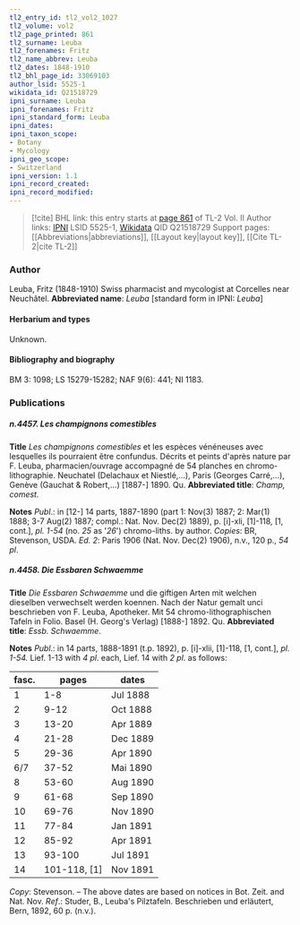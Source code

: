 ```yaml
---
tl2_entry_id: tl2_vol2_1027
tl2_volume: vol2
tl2_page_printed: 861
tl2_surname: Leuba
tl2_forenames: Fritz
tl2_name_abbrev: Leuba
tl2_dates: 1848-1910
tl2_bhl_page_id: 33069103
author_lsid: 5525-1
wikidata_id: Q21518729
ipni_surname: Leuba
ipni_forenames: Fritz
ipni_standard_form: Leuba
ipni_dates: 
ipni_taxon_scope: 
- Botany
- Mycology
ipni_geo_scope: 
- Switzerland
ipni_version: 1.1
ipni_record_created: 
ipni_record_modified:
---
```


> [!cite] BHL link: this entry starts at [page 861](https://www.biodiversitylibrary.org/page/33069103) of TL-2 Vol. II
> Author links: [IPNI](https://www.ipni.org/a/5525-1) LSID 5525-1, [Wikidata](https://www.wikidata.org/wiki/Q21518729) QID Q21518729
> Support pages: [[Abbreviations|abbreviations]], [[Layout key|layout key]], [[Cite TL-2|cite TL-2]]

### Author

Leuba, Fritz (1848-1910) Swiss pharmacist and mycologist at Corcelles near Neuchâtel. 
**Abbreviated name**: *Leuba* \[standard form in IPNI: *Leuba*\]

#### Herbarium and types

Unknown.

#### Bibliography and biography

BM 3: 1098; LS 15279-15282; NAF 9(6): 441; NI 1183.

### Publications

##### n.4457. Les champignons comestibles

**Title**
*Les champignons comestibles* et les espèces vénéneuses avec lesquelles ils pourraient être confundus. Décrits et peints d'après nature par F. Leuba, pharmacien/ouvrage accompagné de 54 planches en chromo-lithographie. Neuchatel (Delachaux et Niestlé,...), Paris (Georges Carré,...), Genève (Gauchat & Robert,...) \[1887-\] 1890. Qu.
**Abbreviated title**: *Champ, comest.*

**Notes**
*Publ*.: in \[12-\] 14 parts, 1887-1890 (part 1: Nov(3) 1887; 2: Mar(1) 1888; 3-7 Aug(2) 1887; compl.: Nat. Nov. Dec(2) 1889), p. \[i\]-xli, \[1\]-118, \[1, cont.\], *pl. 1-54* (no. *25* as '*26*') chromo-liths. by author. *Copies*: BR, Stevenson, USDA.
*Ed. 2*: Paris 1906 (Nat. Nov. Dec(2) 1906), n.v., 120 p., *54 pl*.

##### n.4458. Die Essbaren Schwaemme

**Title**
*Die Essbaren Schwaemme* und die giftigen Arten mit welchen dieselben verwechselt werden koennen. Nach der Natur gemalt unci beschrieben von F. Leuba, Apotheker. Mit 54 chromo-lithographischen Tafeln in Folio. Basel (H. Georg's Verlag) \[1888-\] 1892. Qu.
**Abbreviated title**: *Essb. Schwaemme*.

**Notes**
*Publ*.: in 14 parts, 1888-1891 (t.p. 1892), p. \[i\]-xlii, \[1\]-118, \[1, cont.\], *pl. 1-54.* Lief. 1-13 with *4 pl*. each, Lief. 14 with *2 pl*. as follows:

|fasc.	|pages	|dates	|
|---	|---	|---	|
|1	|1-8	|Jul 1888	
|2	|9-12	|Oct 1888	
|3	|13-20	|Apr 1889	
|4	|21-28	|Dec 1889	
|5	|29-36	|Apr 1890	
|6/7	|37-52	|Mai 1890	
|8	|53-60	|Aug 1890|
|9	|61-68	|Sep 1890|
|10	|69-76	|Nov 1890	|
|11	|77-84	|Jan 1891	|
|12	|85-92	|Apr 1891	|
|13	|93-100	|Jul 1891	|
|14	|101-118, \[1\]	|Nov 1891	|

*Copy*: Stevenson. – The above dates are based on notices in Bot. Zeit. and Nat. Nov.
*Ref*.: Studer, B., Leuba's Pilztafeln. Beschrieben und erläutert, Bern, 1892, 60 p. (n.v.).

